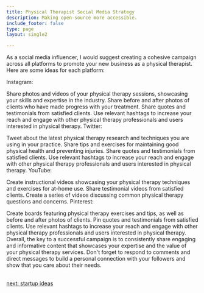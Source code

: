 ```yaml
---
title: Physical Therapist Social Media Strategy
description: Making open-source more accessible.
include_footer: false
type: page
layout: single2

---
```


<p>
As a social media influencer, I would suggest creating a cohesive campaign across all platforms to promote your new business as a physical therapist. Here are some ideas for each platform:

Instagram:

Share photos and videos of your physical therapy sessions, showcasing your skills and expertise in the industry.
Share before and after photos of clients who have made progress with your treatment.
Share quotes and testimonials from satisfied clients.
Use relevant hashtags to increase your reach and engage with other physical therapy professionals and users interested in physical therapy.
Twitter:

Tweet about the latest physical therapy research and techniques you are using in your practice.
Share tips and exercises for maintaining good physical health and preventing injuries.
Share quotes and testimonials from satisfied clients.
Use relevant hashtags to increase your reach and engage with other physical therapy professionals and users interested in physical therapy.
YouTube:

Create instructional videos showcasing your physical therapy techniques and exercises for at-home use.
Share testimonial videos from satisfied clients.
Create a series of videos discussing common physical therapy questions and concerns.
Pinterest:

Create boards featuring physical therapy exercises and tips, as well as before and after photos of clients.
Pin quotes and testimonials from satisfied clients.
Use relevant hashtags to increase your reach and engage with other physical therapy professionals and users interested in physical therapy.
Overall, the key to a successful campaign is to consistently share engaging and informative content that showcases your expertise and the value of your physical therapy services. Don't forget to respond to comments and direct messages to build a personal connection with your followers and show that you care about their needs.

<br>
<a href="https://workdojos.com/physicaltherapist/startup">next: startup ideas</a>
</p>
